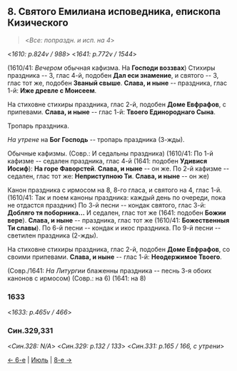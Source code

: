 ## 8. Святого Емилиана исповедника, епископа Кизического

> <*Все: попраздн. и исп. на 4*>

<*1610: p.824v / 988*>
<*1641: p.772v / 1544*>

(1610/41: *Вечером* обычная кафизма. На **Господи воззвах**)
Стихиры праздника -- 3, глас 4-й, подобен **Дал еси знамение**,
и святого -- 3, глас тот же, подобен **Званый свыше**.
**Слава, и ныне** -- праздника, глас 1-й: **Иже древле с Моисеем**.

На стиховне стихиры праздника, глас 2-й, подобен **Доме Евфрафов**, с припевами.
**Слава, и ныне** -- глас 1-й: **Твоего Единороднаго Сына**.

Тропарь праздника.

*На утрене* на **Бог Господь** -- тропарь праздника (3-жды).

Обычные кафизмы.
(Совр.: И седальны праздника)
(1610/41: По 1-й кафизме -- седален праздника, глас 4-й (1641: подобен **Удивися Иосиф**): 
**На горе Фаворстей**. **Слава, и ныне** -- он же. 
По 2-й кафизме -- седален, глас тот же: **Неприступною Ти**. 
**Слава, и ныне** -- он же)

Канон праздника с ирмосом на 8, 8-го гласа, и святого на 4, глас 1-й.
(1610/41: Так и поем каноны праздника: каждый день по очереди, пока не отдастся праздник)
По 3-й песни -- кондак святого, глас 3-й: **Добляго тя поборника...** 
И седален, глас тот же (1641: подобен **Божии вере**). **Слава, и ныне** -- праздника, глас тот же 
(1610/41: **Божественныя Ти славы**). 
По 6-й песни -- кондак и икос праздника. 
По 9-й песни -- светилен праздника (2-жды). 

На стиховне стихиры праздника, глас 2-й, подобен **Доме Евфрафов**, со своими припевами.
**Слава, и ныне** -- глас 1-й: **Неодержимое Твоего**.

(Совр./1641: *На Литургии* блаженны праздника -- песнь 3-я обоих канонов с ирмосом)
(Совр.: на 6) (1641: на 8)

### 1633

<*1633: p.465v / 466*>


### Син.329,331

<*Син.328: N/A*>
<*Син.329: p.132 / 133*>
<*Син.331: p.165 / 166, с утрени*>


[← 6-е](08_06_SAB.ru.md) | [Июль](README.md#7-й) | [8-е →](08_08_SAB.ru.md)
